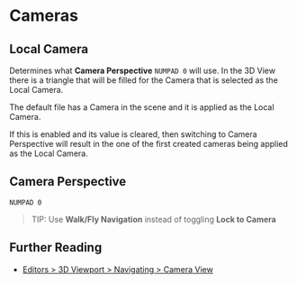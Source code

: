 # Cameras

## Local Camera

Determines what **Camera Perspective** `NUMPAD 0` will use. In the 3D View there is a triangle that will be filled for the Camera that is selected as the Local Camera.

The default file has a Camera in the scene and it is applied as the Local Camera.

If this is enabled and its value is cleared, then switching to Camera Perspective will result in the one of the first created cameras being applied as the Local Camera.

## Camera Perspective

`NUMPAD 0`

> TIP: Use **Walk/Fly Navigation** instead of toggling **Lock to Camera**

## Further Reading
- [Editors > 3D Viewport > Navigating > Camera View](https://docs.blender.org/manual/en/latest/editors/3dview/navigate/camera_view.html)